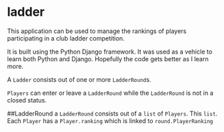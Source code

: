 # ladder
This application can be used to manage the rankings of players participating in a club ladder competition.

It is built using the Python Django framework.  It was used as a vehicle to learn both Python and Django.  Hopefully the
code gets better as I learn more.  

A <code>Ladder</code> consists out of one or more <code>LadderRound</code>s. 

<code>Players</code> can enter or leave a <code>LadderRound</code> while the <code>LadderRound</code> is not in a closed status.

##LadderRound
a <code>LadderRound</code> consists out of a <code>list</code> of <code>Players</code>.  This <code>list</code>.  Each <code>Player</code> 
has a <code>Player.ranking</code> which is linked to <code>round.PlayerRanking</code>

